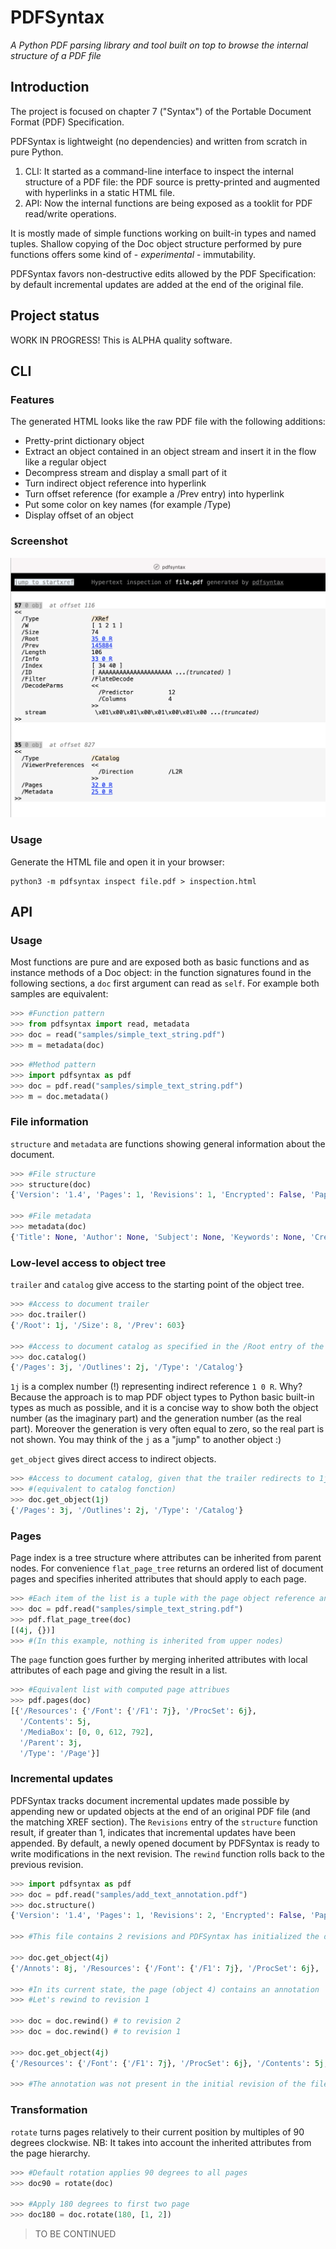 PDFSyntax
=========

*A Python PDF parsing library and tool built on top to browse the internal structure of a PDF file*

## Introduction

The project is focused on chapter 7 ("Syntax") of the Portable Document Format (PDF) Specification.

PDFSyntax is lightweight (no dependencies) and written from scratch in pure Python. 

1. CLI: It started as a command-line interface to inspect the internal structure of a PDF file: the PDF source is pretty-printed and augmented with hyperlinks in a static HTML file.
2. API: Now the internal functions are being exposed as a tooklit for PDF read/write operations.

It is mostly made of simple functions working on built-in types and named tuples. Shallow copying of the Doc object structure performed by pure functions offers some kind of - *experimental* - immutability.

PDFSyntax favors non-destructive edits allowed by the PDF Specification: by default incremental updates are added at the end of the original file.

## Project status

WORK IN PROGRESS! This is ALPHA quality software.

## CLI

### Features
The generated HTML looks like the raw PDF file with the following additions:
* Pretty-print dictionary object
* Extract an object contained in an object stream and insert it in the flow like a regular object
* Decompress stream and display a small part of it
* Turn indirect object reference into hyperlink
* Turn offset reference (for example a /Prev entry) into hyperlink
* Put some color on key names (for example /Type)
* Display offset of an object

### Screenshot
![PDFSyntax screenshot](https://raw.githubusercontent.com/desgeeko/pdfsyntax/main/screenshot.png)

### Usage
Generate the HTML file and open it in your browser:

    python3 -m pdfsyntax inspect file.pdf > inspection.html

## API

### Usage

Most functions are pure and are exposed both as basic functions and as instance methods of a Doc object: in the function signatures found in the following sections, a `doc` first argument can read as `self`.
For example both samples are equivalent:

```Python
>>> #Function pattern
>>> from pdfsyntax import read, metadata
>>> doc = read("samples/simple_text_string.pdf")
>>> m = metadata(doc)
```

```Python
>>> #Method pattern
>>> import pdfsyntax as pdf
>>> doc = pdf.read("samples/simple_text_string.pdf")
>>> m = doc.metadata()
```

### File information

`structure` and `metadata` are functions showing general information about the document.

```Python
>>> #File structure
>>> structure(doc)
{'Version': '1.4', 'Pages': 1, 'Revisions': 1, 'Encrypted': False, 'Paper of 1st page': '215x279mm or 8.5x11.0in (US Letter)'}

>>> #File metadata
>>> metadata(doc)
{'Title': None, 'Author': None, 'Subject': None, 'Keywords': None, 'Creator': None, 'Producer': None, 'CreationDate': None, 'ModDate': None}
```

### Low-level access to object tree

`trailer` and `catalog` give access to the starting point of the object tree. 

```Python
>>> #Access to document trailer
>>> doc.trailer()
{'/Root': 1j, '/Size': 8, '/Prev': 603}

>>> #Access to document catalog as specified in the /Root entry of the trailer
>>> doc.catalog()
{'/Pages': 3j, '/Outlines': 2j, '/Type': '/Catalog'}
```

`1j` is a complex number (!) representing indirect reference `1 0 R`. Why? Because the approach is to map PDF object types to Python basic built-in types as much as possible, and it is a concise way to show both the object number (as the imaginary part) and the generation number (as the real part). Moreover the generation is very often equal to zero, so the real part is not shown.
You may think of the `j` as a "jump" to another object :)

`get_object` gives direct access to indirect objects.

```Python
>>> #Access to document catalog, given that the trailer redirects to 1j for root
>>> #(equivalent to catalog fonction)
>>> doc.get_object(1j)
{'/Pages': 3j, '/Outlines': 2j, '/Type': '/Catalog'}
```

### Pages

Page index is a tree structure where attributes can be inherited from parent nodes. For convenience `flat_page_tree` returns an ordered list of document pages and specifies inherited attributes that should apply to each page.

```Python
>>> #Each item of the list is a tuple with the page object reference and its inherited attributes
>>> doc = pdf.read("samples/simple_text_string.pdf")
>>> pdf.flat_page_tree(doc)
[(4j, {})]
>>> #(In this example, nothing is inherited from upper nodes)
```

The `page` function goes further by merging inherited attributes with local attributes of each page and giving the result in a list.

```Python
>>> #Equivalent list with computed page attribues
>>> pdf.pages(doc)
[{'/Resources': {'/Font': {'/F1': 7j}, '/ProcSet': 6j},
  '/Contents': 5j,
  '/MediaBox': [0, 0, 612, 792],
  '/Parent': 3j,
  '/Type': '/Page'}]
```

### Incremental updates

PDFSyntax tracks document incremental updates made possible by appending new or updated objects at the end of an original PDF file (and the matching XREF section). The `Revisions` entry of the `structure` function result, if greater than 1, indicates that incremental updates have been appended. By default, a newly opened document by PDFSyntax is ready to write modifications in the next revision. The `rewind` function rolls back to the previous revision. 

```Python
>>> import pdfsyntax as pdf
>>> doc = pdf.read("samples/add_text_annotation.pdf")
>>> doc.structure()
{'Version': '1.4', 'Pages': 1, 'Revisions': 2, 'Encrypted': False, 'Paper of 1st page': '215x279mm or 8.5x11.0in (US Letter)'}

>>> #This file contains 2 revisions and PDFSyntax has initialized the doc object for a future revision 3

>>> doc.get_object(4j)
{'/Annots': 8j, '/Resources': {'/Font': {'/F1': 7j}, '/ProcSet': 6j}, '/Contents': 5j, '/MediaBox': [0, 0, 612, 792], '/Parent': 3j, '/Type': '/Page'}

>>> #In its current state, the page (object 4) contains an annotation
>>> #Let's rewind to revision 1

>>> doc = doc.rewind() # to revision 2
>>> doc = doc.rewind() # to revision 1

>>> doc.get_object(4j)
{'/Resources': {'/Font': {'/F1': 7j}, '/ProcSet': 6j}, '/Contents': 5j, '/MediaBox': [0, 0, 612, 792], '/Parent': 3j, '/Type': '/Page'}

>>> #The annotation was not present in the initial revision of the file
```

### Transformation

`rotate` turns pages relatively to their current position by multiples of 90 degrees clockwise. NB: It takes into account the inherited attributes from the page hierarchy.

```Python
>>> #Default rotation applies 90 degrees to all pages
>>> doc90 = rotate(doc)

>>> #Apply 180 degrees to first two page
>>> doc180 = doc.rotate(180, [1, 2])
```

> TO BE CONTINUED

